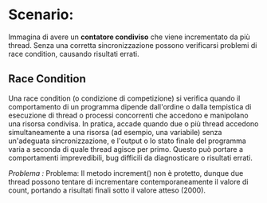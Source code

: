
# Scenario: 
Immagina di avere un **contatore condiviso** che viene incrementato da più thread. Senza una corretta sincronizzazione possono verificarsi problemi di race condition, causando risultati errati.

## Race Condition
Una race condition (o condizione di competizione) si verifica quando il comportamento di un programma dipende dall'ordine o dalla tempistica di esecuzione di thread o processi concorrenti che accedono e manipolano una risorsa condivisa.
In pratica, accade quando due o più thread accedono simultaneamente a una risorsa (ad esempio, una variabile) senza un'adeguata sincronizzazione, e l'output o lo stato finale del programma varia a seconda di quale thread agisce per primo.
Questo può portare a comportamenti imprevedibili, bug difficili da diagnosticare o risultati errati.

*Problema :*
Problema: Il metodo increment() non è protetto, dunque due thread possono tentare di incrementare contemporaneamente il valore di count, portando a risultati finali sotto il valore atteso (2000).